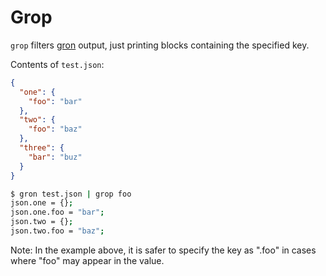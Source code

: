 # Grop

`grop` filters [gron](https://github.com/tomnomnom/gron) output, just printing blocks containing the specified key.

Contents of `test.json`:
```json
{
  "one": {
    "foo": "bar"
  },
  "two": {
    "foo": "baz"
  },
  "three": {
    "bar": "buz"
  }
}
```

```bash
$ gron test.json | grop foo
json.one = {};
json.one.foo = "bar";
json.two = {};
json.two.foo = "baz";
```

Note: In the example above, it is safer to specify the key as ".foo" in cases where "foo" may appear in the value.